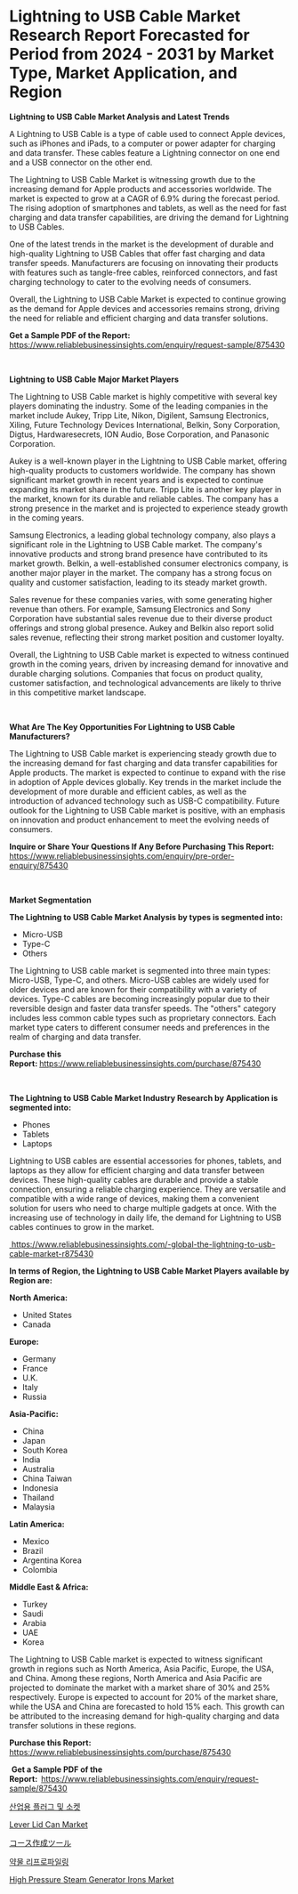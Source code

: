 <p><h1>Lightning to USB Cable Market Research Report Forecasted for Period from 2024 -  2031 by Market Type, Market Application, and Region</h1></p><p><strong>Lightning to USB Cable Market Analysis and Latest Trends</strong></p>
<p><p>A Lightning to USB Cable is a type of cable used to connect Apple devices, such as iPhones and iPads, to a computer or power adapter for charging and data transfer. These cables feature a Lightning connector on one end and a USB connector on the other end.</p><p>The Lightning to USB Cable Market is witnessing growth due to the increasing demand for Apple products and accessories worldwide. The market is expected to grow at a CAGR of 6.9% during the forecast period. The rising adoption of smartphones and tablets, as well as the need for fast charging and data transfer capabilities, are driving the demand for Lightning to USB Cables.</p><p>One of the latest trends in the market is the development of durable and high-quality Lightning to USB Cables that offer fast charging and data transfer speeds. Manufacturers are focusing on innovating their products with features such as tangle-free cables, reinforced connectors, and fast charging technology to cater to the evolving needs of consumers.</p><p>Overall, the Lightning to USB Cable Market is expected to continue growing as the demand for Apple devices and accessories remains strong, driving the need for reliable and efficient charging and data transfer solutions.</p></p>
<p><strong>Get a Sample PDF of the Report:&nbsp;</strong> <a href="https://www.reliablebusinessinsights.com/enquiry/request-sample/875430">https://www.reliablebusinessinsights.com/enquiry/request-sample/875430</a></p>
<p>&nbsp;</p>
<p><strong>Lightning to USB Cable Major Market Players</strong></p>
<p><p>The Lightning to USB Cable market is highly competitive with several key players dominating the industry. Some of the leading companies in the market include Aukey, Tripp Lite, Nikon, Digilent, Samsung Electronics, Xiling, Future Technology Devices International, Belkin, Sony Corporation, Digtus, Hardwaresecrets, ION Audio, Bose Corporation, and Panasonic Corporation.</p><p>Aukey is a well-known player in the Lightning to USB Cable market, offering high-quality products to customers worldwide. The company has shown significant market growth in recent years and is expected to continue expanding its market share in the future. Tripp Lite is another key player in the market, known for its durable and reliable cables. The company has a strong presence in the market and is projected to experience steady growth in the coming years.</p><p>Samsung Electronics, a leading global technology company, also plays a significant role in the Lightning to USB Cable market. The company's innovative products and strong brand presence have contributed to its market growth. Belkin, a well-established consumer electronics company, is another major player in the market. The company has a strong focus on quality and customer satisfaction, leading to its steady market growth.</p><p>Sales revenue for these companies varies, with some generating higher revenue than others. For example, Samsung Electronics and Sony Corporation have substantial sales revenue due to their diverse product offerings and strong global presence. Aukey and Belkin also report solid sales revenue, reflecting their strong market position and customer loyalty.</p><p>Overall, the Lightning to USB Cable market is expected to witness continued growth in the coming years, driven by increasing demand for innovative and durable charging solutions. Companies that focus on product quality, customer satisfaction, and technological advancements are likely to thrive in this competitive market landscape.</p></p>
<p>&nbsp;</p>
<p><strong>What Are The Key Opportunities For Lightning to USB Cable Manufacturers?</strong></p>
<p><p>The Lightning to USB Cable market is experiencing steady growth due to the increasing demand for fast charging and data transfer capabilities for Apple products. The market is expected to continue to expand with the rise in adoption of Apple devices globally. Key trends in the market include the development of more durable and efficient cables, as well as the introduction of advanced technology such as USB-C compatibility. Future outlook for the Lightning to USB Cable market is positive, with an emphasis on innovation and product enhancement to meet the evolving needs of consumers.</p></p>
<p><strong>Inquire or Share Your Questions If Any Before Purchasing This Report:</strong> <a href="https://www.reliablebusinessinsights.com/enquiry/pre-order-enquiry/875430">https://www.reliablebusinessinsights.com/enquiry/pre-order-enquiry/875430</a></p>
<p>&nbsp;</p>
<p><strong>Market Segmentation</strong></p>
<p><strong>The Lightning to USB Cable Market Analysis by types is segmented into:</strong></p>
<p><ul><li>Micro-USB</li><li>Type-C</li><li>Others</li></ul></p>
<p><p>The Lightning to USB cable market is segmented into three main types: Micro-USB, Type-C, and others. Micro-USB cables are widely used for older devices and are known for their compatibility with a variety of devices. Type-C cables are becoming increasingly popular due to their reversible design and faster data transfer speeds. The "others" category includes less common cable types such as proprietary connectors. Each market type caters to different consumer needs and preferences in the realm of charging and data transfer.</p></p>
<p><strong>Purchase this Report:&nbsp;</strong><a href="https://www.reliablebusinessinsights.com/purchase/875430">https://www.reliablebusinessinsights.com/purchase/875430</a></p>
<p>&nbsp;</p>
<p><strong>The Lightning to USB Cable Market Industry Research by Application is segmented into:</strong></p>
<p><ul><li>Phones</li><li>Tablets</li><li>Laptops</li></ul></p>
<p><p>Lightning to USB cables are essential accessories for phones, tablets, and laptops as they allow for efficient charging and data transfer between devices. These high-quality cables are durable and provide a stable connection, ensuring a reliable charging experience. They are versatile and compatible with a wide range of devices, making them a convenient solution for users who need to charge multiple gadgets at once. With the increasing use of technology in daily life, the demand for Lightning to USB cables continues to grow in the market.</p></p>
<p><a href="https://www.reliablebusinessinsights.com/-global-the-lightning-to-usb-cable-market-r875430">&nbsp;https://www.reliablebusinessinsights.com/-global-the-lightning-to-usb-cable-market-r875430</a></p>
<p><strong>In terms of Region, the Lightning to USB Cable Market Players available by Region are:</strong></p>
<p>
    <p> <strong> North America: </strong>
        <ul>
            <li>United States</li>
            <li>Canada</li>
        </ul>
        </p> 
    <p> <strong> Europe: </strong>
        <ul>
            <li>Germany</li>
            <li>France</li>
            <li>U.K.</li>
            <li>Italy</li>
            <li>Russia</li>
        </ul>
        </p> 
    <p> <strong> Asia-Pacific: </strong>
        <ul>
            <li>China</li>
            <li>Japan</li>
            <li>South Korea</li>
            <li>India</li>
            <li>Australia</li>
            <li>China Taiwan</li>
            <li>Indonesia</li>
            <li>Thailand</li>
            <li>Malaysia</li>
        </ul>
        </p> 
    <p> <strong> Latin America: </strong>
        <ul>
            <li>Mexico</li>
            <li>Brazil</li>
            <li>Argentina Korea</li>
            <li>Colombia</li>
        </ul>
        </p> 
    <p> <strong> Middle East & Africa: </strong>
        <ul>
            <li>Turkey</li>
            <li>Saudi</li>
            <li>Arabia</li>
            <li>UAE</li>
            <li>Korea</li>
        </ul>
    </p>
    </p>
<p><p>The Lightning to USB Cable market is expected to witness significant growth in regions such as North America, Asia Pacific, Europe, the USA, and China. Among these regions, North America and Asia Pacific are projected to dominate the market with a market share of 30% and 25% respectively. Europe is expected to account for 20% of the market share, while the USA and China are forecasted to hold 15% each. This growth can be attributed to the increasing demand for high-quality charging and data transfer solutions in these regions.</p></p>
<p><strong>Purchase this Report: </strong><a href="https://www.reliablebusinessinsights.com/purchase/875430">https://www.reliablebusinessinsights.com/purchase/875430</a></p>
<p>&nbsp;<strong>Get a Sample PDF of the Report:&nbsp;&nbsp;</strong><a href="https://www.reliablebusinessinsights.com/enquiry/request-sample/875430">https://www.reliablebusinessinsights.com/enquiry/request-sample/875430</a></p>
<p><strong></strong></p>
<p><p><a href="https://github.com/jntpkh496620/Market-Research-Report-List-2/blob/main/725897678343.md">산업용 플러그 및 소켓</a></p><p><a href="https://github.com/NorbertYates/Market-Research-Report-List-5/blob/main/lever-lid-can-market.md">Lever Lid Can Market</a></p><p><a href="https://medium.com/@austinjames1907/%E3%82%B3%E3%83%BC%E3%82%B9%E5%88%B6%E4%BD%9C%E3%83%84%E3%83%BC%E3%83%AB%E5%B8%82%E5%A0%B4%E3%83%AC%E3%83%9D%E3%83%BC%E3%83%88%E3%81%AF-%E3%81%93%E3%81%AE%E5%B8%82%E5%A0%B4%E3%81%AE%E6%9C%80%E6%96%B0%E3%81%AE%E3%83%88%E3%83%AC%E3%83%B3%E3%83%89%E3%82%84%E6%88%90%E9%95%B7%E6%A9%9F%E4%BC%9A%E3%82%92%E6%98%8E%E3%82%89%E3%81%8B%E3%81%AB%E3%81%97%E3%81%A6%E3%81%84%E3%81%BE%E3%81%99-a12604fc23d4">コース作成ツール</a></p><p><a href="https://medium.com/@dashawnrempel/%EC%95%BD%EB%AC%BC-%EC%9E%AC%ED%8F%AC%EC%A7%80%ED%8C%85-%EC%8B%9C%EC%9E%A5-2031%EB%85%84%EA%B9%8C%EC%A7%80%EC%9D%98-%ED%8A%B8%EB%A0%8C%EB%93%9C-%EC%98%88%EC%B8%A1-%EB%B0%8F-%EA%B2%BD%EC%9F%81-%EB%B6%84%EC%84%9D-b2fa78be98f9">약물 리프로파일링</a></p><p><a href="https://issuu.com/reportprime-2/docs/high-pressure-steam-generator-irons-market-size-20">High Pressure Steam Generator Irons Market</a></p></p>